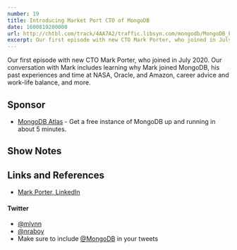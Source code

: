 ```yaml
---
number: 19
title: Introducing Market Port CTO of MongoDB
date: 1600819200000
url: http://chtbl.com/track/4AA7A2/traffic.libsyn.com/mongodb/MongoDB_Podcast_-_Introducting_Mark_Porter_CTO_of_MongoDB_v2.mp3
excerpt: Our first episode with new CTO Mark Porter, who joined in July 2020. Our conversation with Mark includes learning why Mark joined MongoDB, his past experiences and time at NASA, Oracle, and Amazon, career advice and work-life balance, and more.
---
```


Our first episode with new CTO Mark Porter, who joined in July 2020. Our conversation with Mark includes learning why Mark joined MongoDB, his past experiences and time at NASA, Oracle, and Amazon, career advice and work-life balance, and more.

## Sponsor

* [MongoDB Atlas](https://cloud.mongodb.com) - Get a free instance of MongoDB up and running in about 5 minutes.

## Show Notes

## Links and References
* [Mark Porter, LinkedIn](https://www.linkedin.com/in/markporterlinkedin/)

#### Twitter
 * [@mlynn](https://twitter.com/mlynn)
 * [@nraboy](https://twitter.com/nraboy)
 * Make sure to include [@MongoDB](https://twitter.com/MongoDB) in your tweets
